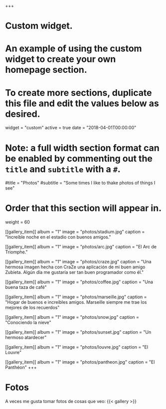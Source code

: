 +++
# Custom widget.
# An example of using the custom widget to create your own homepage section.
# To create more sections, duplicate this file and edit the values below as desired.
widget = "custom"
active = true
date = "2018-04-01T00:00:00"

# Note: a full width section format can be enabled by commenting out the `title` and `subtitle` with a `#`.
#title = "Photos"
#subtitle = "Some times I like to thake photos of things I see"

# Order that this section will appear in.
weight = 60

[[gallery_item]]
    album = "1"
    image = "photos/stadium.jpg"
    caption = "Increíble noche en el estadio con buenos amigos."

[[gallery_item]]
    album = "1"
    image = "photos/arc.jpg"
    caption = "El Arc de Triomphe."

[[gallery_item]]
    album = "1"
    image = "photos/craze.jpg"
    caption = "Una hermosa imagen hecha con CraZe una aplicación de mi buen amigo Zubieta. Algún día me gustaría ser tan buen programador como él."

[[gallery_item]]
    album = "1"
    image = "photos/coffee.jpg"
    caption = "Una buena taza de café"

[[gallery_item]]
    album = "1"
    image = "photos/marseille.jpg"
    caption = "Hogar de buenos e increíbles amigos. Marseille siempre me trae los mejores de los recuerdos"

[[gallery_item]]
    album = "1"
    image = "photos/snow.jpg"
    caption = "Conociendo la nieve"

[[gallery_item]]
    album = "1"
    image = "photos/sunset.jpg"
    caption = "Un hermoso atardecer"

[[gallery_item]]
    album = "1"
    image = "photos/louvre.jpg"
    caption = "El Louvre"

[[gallery_item]]
    album = "1"
    image = "photos/pantheon.jpg"
    caption = "El Panthéon"
+++
# Fotos
A veces me gusta tomar fotos de cosas que veo:
{{< gallery >}}
